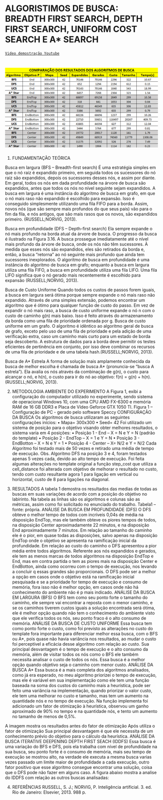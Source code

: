 # ALGORISTIMOS DE BUSCA: BREADTH FIRST SEARCH, DEPTH FIRST SEARCH, UNIFORM COST SEARCH E A* SEARCH


<a href="https://youtu.be/wRlKJLQimsA">`Video demostração Youtube`</a>
#

# <img src="busca.png" alt="burca " >


1. FUNDAMENTAÇÃO TEÓRICA

Busca em largura (BFS – Breadth-first search)
É uma estratégia simples em que o nó raiz é expandido primeiro, em seguida
todos os sucessores do nó raiz são expandidos, depois os sucessores desses nós, e
assim por diante. Em geral, todos os nós em dada profundidade na árvore de busca
são expandidos, antes que todos os nós no nível seguinte sejam expandidos.
A busca em largura é uma instância do algoritmo de busca em grafo, em que o
nó mais raso não expandido é escolhido para expansão. Isso é conseguido
simplesmente utilizando uma fila FIFO para a borda. Assim, novos nós (que são
sempre mais profundos do que seus pais) vão para o fim da fila, e nós antigos, que
são mais rasos que os novos, são expandidos primeiro. (RUSSELL;NORVIG, 2013).

Busca em profundidade (DFS – Depth-first search)
Ela sempre expande o nó mais profundo na borda atual da árvore de busca. O
progresso da busca é ilustrado na Figura 3.16. A busca prossegue imediatamente até
o nível mais profundo da árvore de busca, onde os nós não têm sucessores. À medida
que esses nós são expandidos, eles são retirados da borda e, então, a busca “retorna”
ao nó seguinte mais profundo que ainda tem sucessores inexplorados.
O algoritmo de busca em profundidade é uma instância do algoritmo de busca
em grafo; enquanto a busca em largura utiliza uma fila FIFO, a busca em profundidade
utiliza uma fila LIFO. Uma fila LIFO significa que o nó gerado mais recentemente é
escolhido para expansão (RUSSELL;NORVIG, 2013).

Busca de Custo Uniforme
Quando todos os custos de passos forem iguais, a busca em largura será ótima
porque sempre expande o nó mais raso não expandido. Através de uma simples
extensão, podemos encontrar um algoritmo que é ótimo para qualquer função de custo
do passo. Em vez de expandir o nó mais raso, a busca de custo uniforme expande o
nó n com o custo de caminho g(n) mais baixo. Isso é feito através do armazenamento
da borda como uma fila de prioridade ordenada por g.
Busca de custo uniforme em um grafo. O algoritmo é idêntico ao algoritmo geral
de busca de grafo, exceto pelo uso de uma fila de prioridade e pela adição de uma
verificação extra, caso um caminho mais curto para um estado de borda seja
descoberto. A estrutura de dados para a borda deve permitir os testes eficientes de
pertinência em conjunto, por isso deve combinar os recursos de uma fila de prioridade
e de uma tabela hash.(RUSSELL;NORVIG, 2013).

Busca de A* Estrela
A forma de solução mais amplamente conhecida da busca de melhor escolha
é chamada de busca A* (pronuncia-se “busca A estrela”). Ela avalia os nós através da
combinação de g(n), o custo para alcançar o nó, e h(n), o custo para ir do nó ao
objetivo: f(n) = g(n) + h(n).
(RUSSELL;NORVIG, 2013).

2. METODOLOGIA
AMBIENTE DO EXPERIMENTO
A Figura 1, exibi a configuração do computador utilizado no experimente, sendo
sistema de operacional Windows 10, com uma CPU AMD FX-6300 e memória RAM
de 16 GB DDR3 e Placa de Vídeo Geforce GTX 1050 TI.
Figura 1 – Configuração de PC - gerado pelo software Speccy
CONFIGURAÇÃO DA BUSCA
Os algoritmos de busca utilizaram as seguintes configurações inícios:
• Mapa= 300x300
• Seed= 42
Foi utilizado um sistema de posição para o objetivo visando obter melhores
resultados, o sistema varia em 4 posições:
• Posição 1 - End – X = N e Y = N (padrão do template)
• Posição 2 - EndTop – X = 1 e Y = N
• Posição 3 - EndBotton – X = N e Y = 1
• Posição 4 - Center – X= N/2 e Y = N/2
Cada Algoritmo foi testado mais de 50 vezes e retirado uma média de tempo
de execução.
Obs. Algoritmo DFS na posição 3 e 4, foram testados apenas 5 vezes cada,
devido ao alto tempo de execução.
Foi feita algumas alterações no template original a função step_cost que utiliza
a cell_distance foi alterada com objetivo de melhorar o resultado no custo,
tendo com custo resultante agora 1 para ligação em vertical ou horizontal, custo
de 8 para ligações na diagonal.

3. RESULTADOS
A tabela 1 demostra os resultados das medias de todas as buscas em suas
variações de acordo com a posição do objetivo no labirinto. Na tabela as linhas são os
algoritmos e colunas são as métricas, assim como foi solicitado no enunciado do
trabalho.
Tabela1 – fonte: própria.
ANÁLISE DA BUSCA EM PROFUNDIDADE (DFS)
O DFS obteve o melhor tempo de todos com incríveis 0,04s de média na
disposição EndTop, mas ele também obteve os piores tempos de todos, na disposição
Center aproximadamente 22 minutos, e na disposição End aproximadamente 7
minutos. Em relação ao tamanho do caminho ele é o pior, em quase todas as
disposições, salvo apenas na disposição EndTop onde o objetivo se apresenta na
ramificação inicial da profundidade. Em relação ao custo do caminho o DFS
apresentou a pior média entre todos algoritmos.
Referente aos nós expandidos e gerados, ele tem as menos marcas de todos
algoritmos na disposição EndTop e End, mas em contra partida o tem as piores mais
na disposição Center e EndBotton, ainda como ocorreu com o tempo de execução,
nos levando a concluir q essas grandes são proporcionais.
O DFS pode ser a melhor a opção em casos onde o objetivo está na ramificação
inicial pesquisada e se a prioridade for tempo de execução e consumo de memória,
fora isso não é melhor opção, em casos onde não há conhecimento do ambiente não
é p mais indicado.
ANÁLISE DA BUSCA EM LARGURA (BFS)
O BFS tem como seu ponto forte o tamanho do caminho, ele sempre vai
encontrar a reposta com o menor caminho, e se os caminhos tiverem custos iguais a
solução encontrada será ótima, ele é melhor opção quando não tem o conhecimento
do ambiente visto que ele verifica todos os nós, seu ponto fraco é o alto consumo de
memória.
ANÁLISE DA BUSCA DE CUSTO UNIFORME
Essa busca tem como ponto forte o custo, como foi previsto as alterações no
custo do template fora importante para diferenciar melhor essa busca, com o BFS ou
A*, pois quase não havia variância nos resultados, ao mudar o custo foi perceptível a
eficácia desse algoritmo com relação ao custo.
Sua principal desvantagem é o tempo de execução e o alto consumo da
memória, além de visitar todos os nós como o BFS ele também necessita analisar o
custo de todos os nós.
Essa busca é a melhor opção quando objetivo seja o caminho com menor custo.
ANÁLISE DA BUSCA A*
Essa busca é a mais completa dos algoritmos analisados, como já era
esperado, no meu algoritmo priorizei o tempo de execução, mas ele é variável em sua
implementação como ele tem uma função baseada na soma dos custos do caminho
mais a heurística, pode ser feito uma variância na implementação, quando priorizar o
valor custo, ele tem uma melhorar no custo e tamanho, mas tem um aumento na
quantidade nós e no tempo de execução.
Na função implementa foi adicionado um fator de otimização à heurística,
observou um ganho aproximado de 90% no tempo e na quantidade nós, e tento um
aumento no tamanho de menos de 0,5%.

A imagem mostra os resultados antes do fator de otimização
Após utiliza o fator de otimização
Sua principal desvantagem é que ele necessita de um conhecimento prévio do
objetivo para o cálculo da heurística.
ANÁLISE DA BUSCA ITERATIVE DEEPENING DEPTH FIRST SEACH (IDDFS)
Essa busca é uma variação do BFS e DFS, pois ela trabalha com nível de
profundidade na sua busca, seu ponto forte é o consumo de memória, mais seu tempo
de execução se mostrou alto, na verdade ele executa a mesma busca varias vezes
passado um limite maior de profundidade a cada execução, outro fator positivo que
esse algoritmo consegue encontrar uma solução, coisa que o DFS pode não fazer em
alguns caso.
A figura abaixo mostra a analise do IDDFS com relação as outros buscas
analisadas:

4. REFERÊNCIAS
RUSSELL, S. J.; NORVIG, P. Inteligência artificial. 3. ed. Rio de Janeiro: Elsevier, 2013. 988 p.
